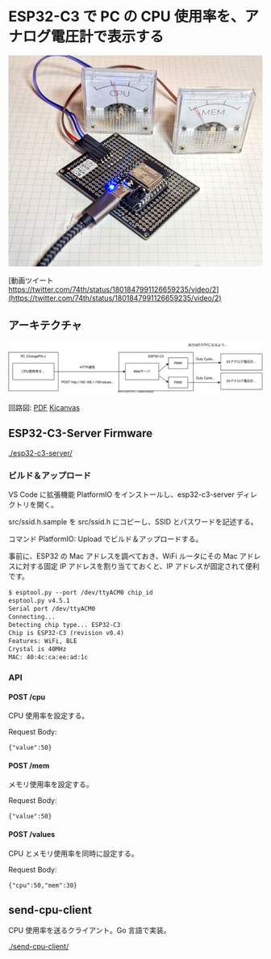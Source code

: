 # ESP32-C3 で PC の CPU 使用率を、アナログ電圧計で表示する

![](./docs/photo1.jpg)

[動画ツイート https://twitter.com/74th/status/1801847991126659235/video/2](https://twitter.com/74th/status/1801847991126659235/video/2)

## アーキテクチャ

![](./docs/architecture.drawio.svg)

回路図: [PDF](./semantics/analog-cpu-meter.pdf) [Kicanvas](https://kicanvas.org/?github=https%3A%2F%2Fgithub.com%2F74th%2Fanalog-cpu-meter%2Fblob%2Fmain%2Fsemantics%2Fanalog-cpu-meter.kicad_sch)

## ESP32-C3-Server Firmware

[./esp32-c3-server/](./esp32-c3-server/)

### ビルド＆アップロード

VS Code に拡張機能 PlatformIO をインストールし、esp32-c3-server ディレクトリを開く。

src/ssid.h.sample を src/ssid.h にコピーし、SSID とパスワードを記述する。

コマンド PlatformIO: Upload でビルド＆アップロードする。

事前に、ESP32 の Mac アドレスを調べておき、WiFi ルータにその Mac アドレスに対する固定 IP アドレスを割り当てておくと、IP アドレスが固定されて便利です。

```
$ esptool.py --port /dev/ttyACM0 chip_id
esptool.py v4.5.1
Serial port /dev/ttyACM0
Connecting...
Detecting chip type... ESP32-C3
Chip is ESP32-C3 (revision v0.4)
Features: WiFi, BLE
Crystal is 40MHz
MAC: 40:4c:ca:ee:ad:1c
```

### API

#### POST /cpu

CPU 使用率を設定する。

Request Body:

```
{"value":50}
```

#### POST /mem

メモリ使用率を設定する。

Request Body:

```
{"value":50}
```

#### POST /values

CPU とメモリ使用率を同時に設定する。

Request Body:

```
{"cpu":50,"mem":30}
```

## send-cpu-client

CPU 使用率を送るクライアント。Go 言語で実装。

[./send-cpu-client/](./send-cpu-client/)
